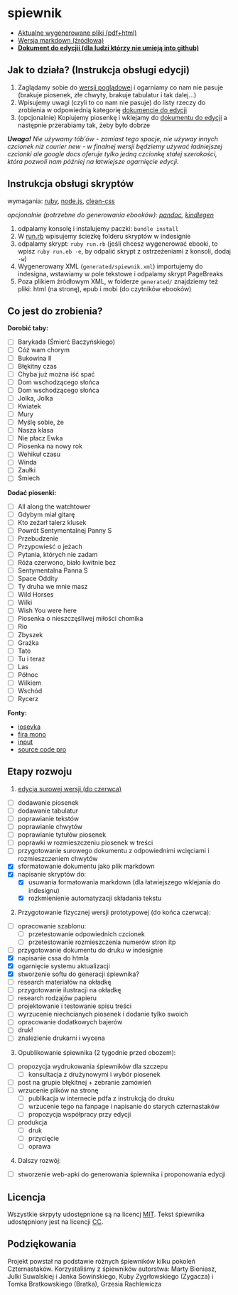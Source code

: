 # spiewnik

- [Aktualne wygenerowane pliki (pdf+html)](https://github.com/iansowinski/spiewnik/releases)
- [Wersja markdown (źródłowa)](https://github.com/iansowinski/spiewnik/blob/master/spiewnik.md)
- **[Dokument do edycjii (dla ludzi którzy nie umieją into github)](https://docs.google.com/document/d/1uRUAUEv_SaCI_815sAskEVCUBoUeLJSJrEcUolSJ8Oc/edit?usp=sharing)**

## Jak to działa? (Instrukcja obsługi edycji)

1. Zaglądamy sobie do [wersji poglądowej](https://github.com/iansowinski/spiewnik/releases) i ogarniamy co nam nie pasuje (brakuje piosenek, złe chwyty, brakuje tabulatur i tak dalej...)
2. Wpisujemy uwagi (czyli to co nam nie pasuje) do listy rzeczy do zrobienia w odpowiednią kategorię [dokumencie do edycji](https://docs.google.com/document/d/1uRUAUEv_SaCI_815sAskEVCUBoUeLJSJrEcUolSJ8Oc/edit?usp=sharing)
3. (opcjonalnie) Kopiujemy piosenkę i wklejamy do [dokumentu do edycji](https://docs.google.com/document/d/1uRUAUEv_SaCI_815sAskEVCUBoUeLJSJrEcUolSJ8Oc/edit?usp=sharing) a następnie przerabiamy tak, żeby było dobrze

**_Uwaga!_** _Nie używamy tób'ów - zamiast tego spacje, nie używay innych czcionek niż courier new - w finalnej wersji będziemy używać ładniejszej czcionki ale google docs oferuje tylko jedną czcionkę stałej szerokości, która pozwoli nam później na łatwiejsze ogarnięcie edycji._

## Instrukcja obsługi skryptów

wymagania: [ruby](https://www.ruby-lang.org/en/), [node.js](https://nodejs.org/en/), [clean-css](https://github.com/jakubpawlowicz/clean-css)

*opcjonalnie (potrzebne do generowania ebooków): [pandoc](http://pandoc.org/), [kindlegen](https://www.amazon.com/gp/feature.html?docId=1000765211)*

1. odpalamy konsolę i instalujemy paczki: `bundle install`
2. W [run.rb](https://github.com/iansowinski/spiewnik/blob/master/run.rb) wpisujemy ścieżkę folderu skryptów w indesignie
3. odpalamy skrypt: `ruby run.rb` (jeśli chcesz wygenerować ebooki, to wpisz `ruby run.eb -e`, by odpalić skrypt z ostrzeżeniami z konsoli, dodaj `-w`)
4. Wygenerowany XML (`generated/spiewnik.xml`) importujemy do indesigna, wstawiamy w pole tekstowe i odpalamy skrypt PageBreaks
5. Poza plikiem źródłowym XML, w folderze `generated/` znajdziemy też pliki: html (na stronę), epub i mobi (do czytników ebooków)

## Co jest do zrobienia?

**Dorobić taby:**

- [ ] Barykada (Śmierć Baczyńskiego)
- [ ] Cóż wam chorym
- [ ] Bukowina II
- [ ] Błękitny czas
- [ ] Chyba już można iść spać
- [ ] Dom wschodzącego słońca
- [ ] Dom wschodzącego słońca
- [ ] Jolka, Jolka
- [ ] Kwiatek
- [ ] Mury
- [ ] Myślę sobie, że
- [ ] Nasza klasa
- [ ] Nie płacz Ewka
- [ ] Piosenka na nowy rok
- [ ] Wehikuł czasu
- [ ] Winda
- [ ] Zaułki
- [ ] Śmiech

**Dodać piosenki:**

- [ ] All along the watchtower
- [ ] Gdybym miał gitarę
- [ ] Kto zeżarł talerz klusek
- [ ] Powrót Sentymentalnej Panny S
- [ ] Przebudzenie
- [ ] Przypowieść o jeżach
- [ ] Pytania, których nie zadam
- [ ] Róża czerwono, biało kwitnie bez
- [ ] Sentymentalna Panna S
- [ ] Space Oddity
- [ ] Ty druha we mnie masz
- [ ] Wild Horses
- [ ] Wilki
- [ ] Wish You were here
- [ ] Piosenka o nieszczęśliwej miłości chomika
- [ ] Rio
- [ ] Zbyszek
- [ ] Grażka
- [ ] Tato
- [ ] Tu i teraz
- [ ] Las
- [ ] Północ
- [ ] Wilkiem
- [ ] Wschód
- [ ] Rycerz

**Fonty:**

- [iosevka](https://be5invis.github.io/Iosevka/)
- [fira mono](https://mozilla.github.io/Fira/)
- [input](http://input.fontbureau.com/preview/)
- [source code pro](https://fonts.google.com/specimen/Source+Code+Pro)

## Etapy rozwoju

1. [edycja surowej wersji (do czerwca)](https://github.com/iansowinski/spiewnik#jak-to-działa)

  - [ ] dodawanie piosenek
  - [ ] dodawanie tabulatur
  - [ ] poprawianie tekstów
  - [ ] poprawianie chwytów
  - [ ] poprawianie tytułów piosenek
  - [ ] poprawki w rozmieszczeniu piosenek w treści
  - [ ] przygotowanie surowego dokumentu z odpowiednimi wcięciami i rozmieszczeniem chwytów
  - [x] sformatowanie dokumentu jako plik markdown
  - [x] napisanie skryptów do:
    - [x] usuwania formatowania markdown (dla łatwiejszego wklejania do indesignu)
    - [x] rozkmienienie automatyzacji składania tekstu

2. Przygotowanie fizycznej wersji prototypowej (do końca czerwca):

  - [ ] opracowanie szablonu:
    - [ ] przetestowanie odpowiednich czcionek
    - [ ] przetestowanie rozmieszczenia numerów stron itp
  - [ ] przygotowanie dokumentu do druku w indesignie
  - [x] napisanie cssa do htmla
  - [x] ogarnięcie systemu aktualizacji
  - [x] stworzenie softu do generacji śpiewnika?
  - [ ] research materiałów na okładkę
  - [ ] przygotowanie ilustracji na okładkę
  - [ ] research rodzajów papieru
  - [ ] projektowanie i testowanie spisu treści
  - [ ] wyrzucenie niechcianych piosenek i dodanie tylko swoich
  - [ ] opracowanie dodatkowych bajerów
  - [ ] druk!
  - [ ] znalezienie drukarni i wycena

3. Opublikowanie śpiewnika (2 tygodnie przed obozem):

  - [ ] propozycja wydrukowania śpiewników dla szczepu
    - [ ] konsultacja z drużynowymi i wybór piosenek
  - [ ] post na grupie błękitnej + zebranie zamówień
  - [ ] wrzucenie plików na stronę
    - [ ] publikacja w internecie pdfa z instrukcją do druku
    - [ ] wrzucenie tego na fanpage i napisanie do starych czternastaków
    - [ ] propozycja współpracy przy edycji
  - [ ] produkcja
    - [ ] druk
    - [ ] przycięcie
    - [ ] oprawa

4. Dalszy rozwój:
  
  - [ ] stworzenie web-apki do generowania śpiewnika i proponowania edycji

## Licencja

Wszystkie skrpyty udostępnione są na licencj [MIT](https://github.com/iansowinski/spiewnik/blob/master/license/MIT.txt). Tekst śpiewnika udostępniony jest na licencji [CC](https://github.com/iansowinski/spiewnik/blob/master/license/CC.txt).

## Podziękowania

Projekt powstał na podstawie różnych śpiewników kilku pokoleń Czternastaków. Korzystaliśmy z śpiewników autorstwa: Marty Bieniasz, Julki Suwalskiej i Janka Sowińskiego, Kuby Zygrłowskiego (Zygacza) i Tomka Bratkowskiego (Bratka), Grzesia Rachlewicza
